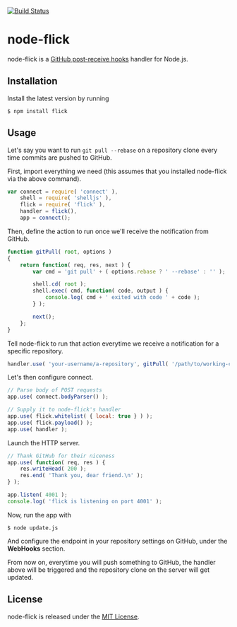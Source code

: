 [![Build Status](https://secure.travis-ci.org/romac/node-flick.png?branch=master)](https://travis-ci.org/romac/node-flick)

# node-flick

node-flick is a [GitHub post-receive hooks](https://help.github.com/articles/post-receive-hooks) handler for Node.js.

## Installation

Install the latest version by running

    $ npm install flick

## Usage

Let's say you want to run `git pull --rebase` on a repository clone every time commits are pushed to GitHub.

First, import everything we need (this assumes that you installed node-flick via the above command).

```js
var connect = require( 'connect' ),
    shell = require( 'shelljs' ),
    flick = require( 'flick' ),
    handler = flick(),
    app = connect();
```

Then, define the action to run once we'll receive the notification from GitHub.

```js
function gitPull( root, options )
{
    return function( req, res, next ) {
        var cmd = 'git pull' + ( options.rebase ? ' --rebase' : '' );

        shell.cd( root );
        shell.exec( cmd, function( code, output ) {
            console.log( cmd + ' exited with code ' + code );
        } );

        next();
    };
}
```

Tell node-flick to run that action everytime we receive a notification for a specific repository.

```js
handler.use( 'your-username/a-repository', gitPull( '/path/to/working-copy', { rebase: true } ) );
```

Let's then configure connect.

```js
// Parse body of POST requests
app.use( connect.bodyParser() );

// Supply it to node-flick's handler
app.use( flick.whitelist( { local: true } ) );
app.use( flick.payload() );
app.use( handler );
```

Launch the HTTP server.

```js
// Thank GitHub for their niceness
app.use( function( req, res ) {
    res.writeHead( 200 );
    res.end( 'Thank you, dear friend.\n' );
} );

app.listen( 4001 );
console.log( 'flick is listening on port 4001' );
```

Now, run the app with

    $ node update.js

And configure the endpoint in your repository settings on GitHub, under the **WebHooks** section.

From now on, everytime you will push something to GitHub, the handler above will be triggered and the repository clone on the server will get updated.

## License

node-flick is released under the [MIT License](http://romac.mit-license.org).
